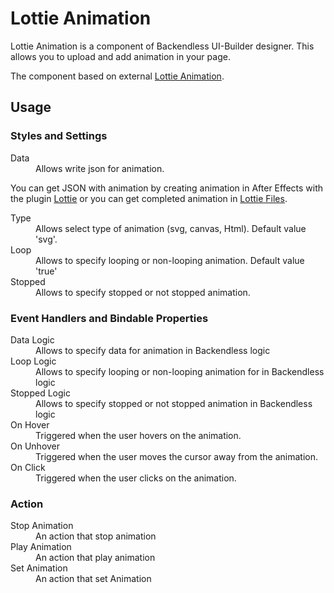 # Lottie Animation

Lottie Animation is a component of Backendless UI-Builder designer. This allows you to upload and add animation in your page.

The component based on external [Lottie Animation](https://github.com/airbnb/lottie-web).

## Usage

### Styles and Settings

<dl>
<dt>Data</dt>
<dd>Allows write json for animation.</dd>

You can get JSON with animation by creating animation in After Effects with the plugin [Lottie](https://airbnb.io/lottie/#/after-effects) or you can get completed animation in [Lottie Files](https://lottiefiles.com/featured).

<dt>Type</dt>
<dd>Allows select type of animation (svg, canvas, Html). Default value 'svg'.</dd>
<dt>Loop</dt>
<dd>Allows to specify looping or non-looping animation. Default value 'true'</dd>
<dt>Stopped</dt>
<dd>Allows to specify stopped or not stopped animation.</dd>
</dl>

### Event Handlers and Bindable Properties

<dl>
<dt>Data Logic</dt>
<dd>Allows to specify data for animation in Backendless logic</dd>
<dt>Loop Logic</dt>
<dd>Allows to specify looping or non-looping animation for in Backendless logic</dt>
<dt>Stopped Logic</dt>
<dd>Allows to specify stopped or not stopped animation in Backendless logic</dd>
<dt>On Hover</dt>
<dd>Triggered when the user hovers on the animation.</dd>
<dt>On Unhover</dt>
<dd>Triggered when the user moves the cursor away from the animation.</dd>
<dt>On Click</dt>
<dd>Triggered when the user clicks on the animation.</dd>
</dl>

### Action

<dl>
<dt>Stop Animation</dt>
<dd>An action that stop animation</dd>
<dt>Play Animation</dt>
<dd>An action that play animation</dd>
<dt>Set Animation</dt>
<dd>An action that set Animation</dd>
</dl>

